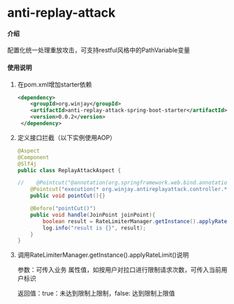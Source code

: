 # anti-replay-attack

#### 介绍
配置化统一处理重放攻击，可支持restful风格中的PathVariable变量



#### 使用说明

1. 在pom.xml增加starter依赖

   ```xml
   <dependency>
       <groupId>org.winjay</groupId>
       <artifactId>anti-replay-attack-spring-boot-starter</artifactId>
       <version>0.0.2</version>
    </dependency>
   ```

2. 定义接口拦截（以下实例使用AOP）

   ```java
   @Aspect
   @Component
   @Slf4j
   public class ReplayAttackAspect {
   
   //    @Pointcut("@annotation(org.springframework.web.bind.annotation.RestController)")
       @Pointcut("execution(* org.winjay.antireplayattack.controller.*.*(..))")
       public void pointCut(){}
   
       @Before("pointCut()")
       public void handle(JoinPoint joinPoint){
           boolean result = RateLimiterManager.getInstance().applyRateLimit("userid", "123");
           log.info("result is {}", result);
       }
   }
   ```

   

3. 调用RateLimiterManager.getInstance().applyRateLimit()说明

   参数：可传入业务 属性值，如按用户对拉口进行限制请求次数，可传入当前用户标识

   返回值：true：未达到限制上限制，false: 达到限制上限值
